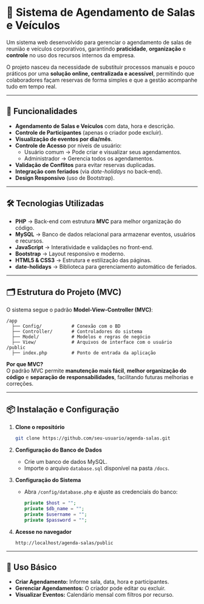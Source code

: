 
# 📅 Sistema de Agendamento de Salas e Veículos

Um sistema web desenvolvido para gerenciar o agendamento de salas de reunião e veículos corporativos, garantindo **praticidade**, **organização** e **controle** no uso dos recursos internos da empresa.  

O projeto nasceu da necessidade de substituir processos manuais e pouco práticos por uma **solução online, centralizada e acessível**, permitindo que colaboradores façam reservas de forma simples e que a gestão acompanhe tudo em tempo real.

---

## 🚀 Funcionalidades

- **Agendamento de Salas e Veículos** com data, hora e descrição.
- **Controle de Participantes** (apenas o criador pode excluir).
- **Visualização de eventos por dia/mês**.
- **Controle de Acesso** por níveis de usuário:
  - Usuário comum → Pode criar e visualizar seus agendamentos.
  - Administrador → Gerencia todos os agendamentos.
- **Validação de Conflitos** para evitar reservas duplicadas.
- **Integração com feriados** (via *date-holidays* no back-end).
- **Design Responsivo** (uso de Bootstrap).

---

## 🛠 Tecnologias Utilizadas

- **PHP** → Back-end com estrutura **MVC** para melhor organização do código.
- **MySQL** → Banco de dados relacional para armazenar eventos, usuários e recursos.
- **JavaScript** → Interatividade e validações no front-end.
- **Bootstrap** → Layout responsivo e moderno.
- **HTML5 & CSS3** → Estrutura e estilização das páginas.
- **date-holidays** → Biblioteca para gerenciamento automático de feriados.

---

## 🗂 Estrutura do Projeto (MVC)

O sistema segue o padrão **Model-View-Controller (MVC)**:

```
/app
  ├── Config/           # Conexão com o BD
  ├── Controller/       # Controladores do sistema
  ├── Model/            # Modelos e regras de negócio
  ├── View/             # Arquivos de interface com o usuário
/public
  ├── index.php         # Ponto de entrada da aplicação

```

**Por que MVC?**  
O padrão MVC permite **manutenção mais fácil**, **melhor organização do código** e **separação de responsabilidades**, facilitando futuras melhorias e correções.

---

## 📦 Instalação e Configuração

1. **Clone o repositório**  
   ```bash
   git clone https://github.com/seu-usuario/agenda-salas.git
   ```

2. **Configuração do Banco de Dados**  
   - Crie um banco de dados MySQL.
   - Importe o arquivo `database.sql` disponível na pasta `/docs`.

3. **Configuração do Sistema**  
   - Abra `/config/database.php` e ajuste as credenciais do banco:
     ```php
     private $host = "";
     private $db_name = "";
     private $username = "";
     private $password = "";
     ```

4. **Acesse no navegador**  
   ```
   http://localhost/agenda-salas/public
   ```

---

## 📖 Uso Básico

- **Criar Agendamento:** Informe sala, data, hora e participantes.
- **Gerenciar Agendamentos:** O criador pode editar ou excluir.
- **Visualizar Eventos:** Calendário mensal com filtros por recurso.

